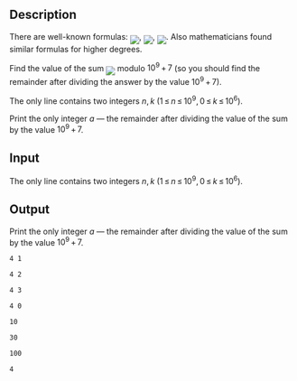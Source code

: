 ## Description

<div><p>There are well-known formulas: <img align="middle" class="tex-formula" src="file://Dp7fruXe.png" style="max-width: 100.0%;max-height: 100.0%;">, <img align="middle" class="tex-formula" src="file://R3ESQC6Z.png" style="max-width: 100.0%;max-height: 100.0%;">, <img align="middle" class="tex-formula" src="file://775v7qoi.png" style="max-width: 100.0%;max-height: 100.0%;">. Also mathematicians found similar formulas for higher degrees.</p><p>Find the value of the sum <img align="middle" class="tex-formula" src="file://tepohoBy.png" style="max-width: 100.0%;max-height: 100.0%;"> modulo <span class="tex-span">10<sup class="upper-index">9</sup> + 7</span> (so you should find the remainder after dividing the answer by the value <span class="tex-span">10<sup class="upper-index">9</sup> + 7</span>).</p></div><div class="input-specification"><p>The only line contains two integers <span class="tex-span"><i>n</i>, <i>k</i></span> (<span class="tex-span">1 ≤ <i>n</i> ≤ 10<sup class="upper-index">9</sup>, 0 ≤ <i>k</i> ≤ 10<sup class="upper-index">6</sup></span>).</p></div><div class="output-specification"><p>Print the only integer <span class="tex-span"><i>a</i></span> — the remainder after dividing the value of the sum by the value <span class="tex-span">10<sup class="upper-index">9</sup> + 7</span>.</p></div>

## Input

<p>The only line contains two integers <span class="tex-span"><i>n</i>, <i>k</i></span> (<span class="tex-span">1 ≤ <i>n</i> ≤ 10<sup class="upper-index">9</sup>, 0 ≤ <i>k</i> ≤ 10<sup class="upper-index">6</sup></span>).</p>

## Output

<p>Print the only integer <span class="tex-span"><i>a</i></span> — the remainder after dividing the value of the sum by the value <span class="tex-span">10<sup class="upper-index">9</sup> + 7</span>.</p>





```input1
4 1

```




```input2
4 2

```




```input3
4 3

```




```input4
4 0

```




```output1
10

```




```output2
30

```




```output3
100

```




```output4
4

```


